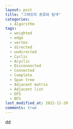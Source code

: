 ```yaml
---
layout: post
title: "그래프의 종류와 탐색"
categories:
  - Algorithm
tags:
  - weighted 
  - edge
  - vertex
  - directed 
  - undirected
  - Cyclic
  - Acyclic
  - Disconnected
  - Connected
  - Complete
  - Span tree
  - Adjacent matrix
  - Adjacent list
  - DFS
  - BFS
last_modified_at: 2022-11-20
comments: true
---
```

dd
